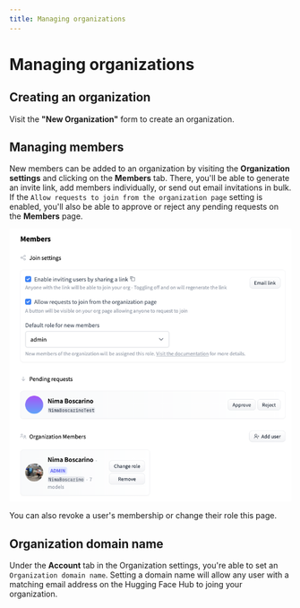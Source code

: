 ```yaml
---
title: Managing organizations
---
```


<h1>Managing organizations</h1>

## Creating an organization

Visit the **"New Organization"** form to create an organization. 

## Managing members

New members can be added to an organization by visiting the **Organization settings** and clicking on the **Members** tab. There, you'll be able to generate an invite link, add members individually, or send out email invitations in bulk. If the `Allow requests to join from the organization page` setting is enabled, you'll also be able to approve or reject any pending requests on the **Members** page.

![The "Members" panel for an Organization](/docs/assets/hub/organizations-members.png)

You can also revoke a user's membership or change their role  this page.

## Organization domain name

Under the **Account** tab in the Organization settings, you're able to set an `Organization domain name`. Setting a domain name will allow any user with a matching email address on the Hugging Face Hub to joing your organization.